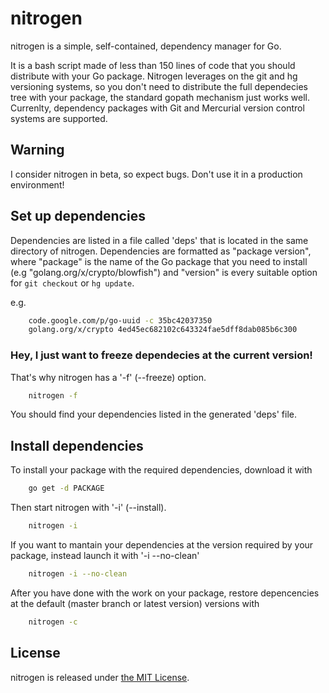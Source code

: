 nitrogen
=========

nitrogen is a simple, self-contained, dependency manager for Go.

It is a bash script made of less than 150 lines of code that you should 
distribute with your Go package. Nitrogen leverages on the git and hg 
versioning systems, so you don't need to distribute the full dependecies 
tree with your package, the standard gopath mechanism just works well. 
Currenlty, dependency packages with Git and Mercurial version control 
systems are supported.

Warning
--------

I consider nitrogen in beta, so expect bugs. Don't use it in a production 
environment!

Set up dependencies
--------------------

Dependencies are listed in a file called 'deps' that is located in the 
same directory of nitrogen. Dependencies are formatted as "package version", 
where "package" is the name of the Go package that you need to install 
(e.g "golang.org/x/crypto/blowfish") and "version" is every suitable option for 
`git checkout` or `hg update`.

e.g.
```bash
    code.google.com/p/go-uuid -c 35bc42037350
    golang.org/x/crypto 4ed45ec682102c643324fae5dff8dab085b6c300
```

### Hey, I just want to freeze dependecies at the current version!

That's why nitrogen has a '-f' (--freeze) option.

```bash
    nitrogen -f
```

You should find your dependencies listed in the generated 'deps' file.

Install dependencies
---------------------

To install your package with the required dependencies, download it with
    
```bash
    go get -d PACKAGE
```

Then start nitrogen with '-i' (--install). 

```bash
    nitrogen -i
```

If you want to mantain your dependencies at the version required by your
package, instead launch it with '-i --no-clean'

```bash
    nitrogen -i --no-clean
```

After you have done with the work on your package, restore depencencies
at the default (master branch or latest version) versions with

```bash
    nitrogen -c
```

License
--------

nitrogen is released under [the MIT License](http://opensource.org/licenses/MIT).


